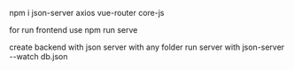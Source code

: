 npm i json-server axios vue-router core-js

for run frontend use npm run serve

create backend with json server with any folder  run server with   json-server --watch db.json

